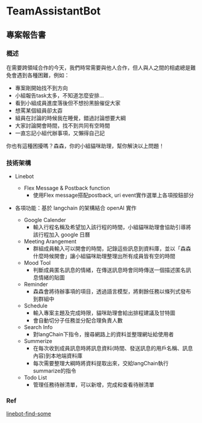 # TeamAssistantBot
## 專案報告書

### 概述
在需要跨領域合作的今天，我們時常需要與他人合作，但人與人之間的相處總是難免會遇到各種困難，例如：
* 專案剛開始找不到方向
* 小組報告task太多，不知道怎麼安排...
* 看到小組成員進度落後但不想扮黑臉催促大家
* 想罵某個組員卻太孬
* 組員在討論的時候我在睡覺，錯過討論想要大綱
* 大家討論開會時間，找不到共同有空時間
* 一直忘記小組代辦事項，又懶得自己記

你也有這種困擾嗎？森森，你的小組貓咪助理，幫你解決以上問題！

### 技術架構
- Linebot
    * Flex Message & Postback function
        * 使用Flex message搭配postback, uri event實作選單上各項按鈕部分
        
- 各項功能：基於 langchain 的架構結合 openAI 實作
    * Google Calender
        * 輸入行程名稱及希望加入該行程的時間，小組貓咪助理會協助引導將該行程加入 google 日曆
    * Meeting Arangement
        * 群組成員輸入可以開會的時間，記錄這些訊息到資料庫，並以「森森什麼時候開會」讓小組貓咪助理整理出所有成員皆有空的時間
    * Mood Tool
        * 判斷成員匿名訊息的情緒，在傳送訊息時會同時傳送一個描述匿名訊息情緒的貼圖
    * Reminder
        * 森森會將待辦事項的項目，透過語言模型，將剩餘任務以條列式發布到群組中
    * Schedule
        * 輸入專案主題及完成時限，貓咪助理會給出排程建議及甘特圖
        * 會自動切分子任務並分配合理負責人數
    * Search Info
        * 對langChain下指令，搜尋網路上的資料並整理網址給使用者
    * Summerize
        * 在每次收到成員訊息時將訊息資料(時間、發送訊息的用戶名稱、訊息內容)到本地端資料庫
        * 每次需要整理大綱時將資料提取出來，交給langChain執行summarize的指令
    * Todo List
        * 管理任務待辦清單，可以新增，完成和查看待辦清單
### Ref
[linebot-find-some](https://github.com/louis70109/linebot-find-some#readme)